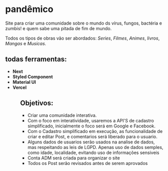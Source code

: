 <h1>pandêmico</h1>
<p>Site para criar uma comunidade sobre o mundo ds vírus, fungos, bactéria e zumbis! e quem sabe uma pitada de fim de mundo.</p>
<p>Todos os tipos de obras vão ser abordados: <em>Series</em>, <em>Filmes</em>, <em>Animes</em>, <em>livros</em>, <em>Mangas</em> e <em>Musicas</em>.</p> 

<h2>todas ferramentas:</h2>
<ul>
<li><strong>Next</strong></li>
<li><strong>Styled Component</strong> </li>
<li><strong>Material UI</strong> </li>
<li><strong>Vercel</strong></li>
<ul/>

<h2>Objetivos:</h2>
<ul>
  <li>Criar uma comunidade interativa.</li>
  <li>Com o foco em interatividade, usaremos a API'S de cadastro simplificado, inicialmente o foco será em Google e Facebook.</li>
  <li>Com o Cadastro simplificado em execução, as funcionalidade de criar e editar Post, e comentarios será liberado para o usuario.</li>
  <li>Alguns dados de usuarios serão usados na analise de dados, mas respeitando as leis de LGPD. Apenas uso de dados semples, como idade, localidade, evitando uso de informações sensiveis</li> 
  <li>Conta ADM será criada para organizar o site</li>
  <li>Todos os Post serão revisados antes de serem aprovados</li>
</ul>
